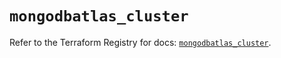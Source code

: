 # `mongodbatlas_cluster`

Refer to the Terraform Registry for docs: [`mongodbatlas_cluster`](https://registry.terraform.io/providers/mongodb/mongodbatlas/1.18.0/docs/resources/cluster).
